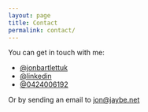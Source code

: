 ```yaml
---
layout: page
title: Contact 
permalink: contact/
---
```

You can get in touch with me:

<ul class="fa-ul">
  <li><i class="fa-li fa fa-twitter"></i><a href="https://twitter.com/jonbartlettuk">@jonbartlettuk</a></li>
  <li><i class="fa-li fa fa-linkedin"></i><a href="http://au.linkedin.com/in/bartlettjon">@linkedin</a></li>
  <li><i class="fa-li fa fa-phone"></i><a href="tel:+61424006192">@0424006192</a></li>
</ul>

Or by sending an email to jon@jaybe.net


